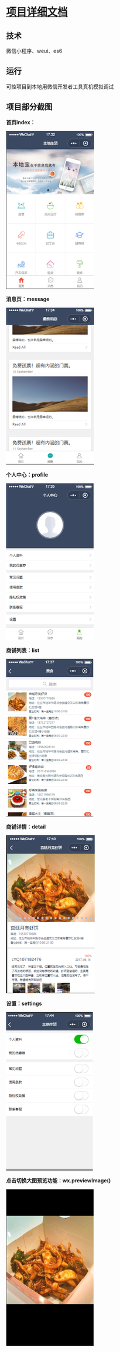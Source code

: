 # [项目详细文档](/docs/locla_life.md)

## 技术

微信小程序、weui、es6

## 运行

可控项目到本地用微信开发者工具真机模拟调试

## 项目部分截图

**首页index：**

<img src="/assets/index.png" alt="index"  style="display: inline;">

**消息页：message**

<img src="/assets/moreMessage.png" alt="moreMessage"  style="display: inline;">

**个人中心：profile**

<img src="/assets/person.png" alt="person"  style="display: inline;">

**商铺列表：list**

<img src="/assets/list.png" alt="list"  style="display: inline;">

**商铺详情：detail**

<img src="/assets/detail.png" alt="detail"  style="display: inline;">

**设置：settings**

<img src="/assets/settings.png" alt="settings"  style="display: inline;">

**点击切换大图预览功能：wx.previewImage()**

<img src="/assets/previewImage.png" alt="previewImage" style="display: inline;">
